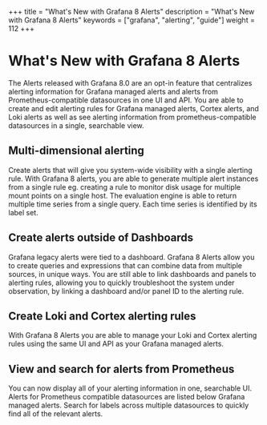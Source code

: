 +++
title = "What's New with Grafana 8 Alerts"
description = "What's New with Grafana 8 Alerts"
keywords = ["grafana", "alerting", "guide"]
weight = 112
+++

# What's New with Grafana 8 Alerts

The Alerts released with Grafana 8.0 are an opt-in feature that centralizes alerting information for Grafana managed alerts and alerts from Prometheus-compatible datasources in one UI and API. You are able to create and edit alerting rules for Grafana managed alerts, Cortex alerts, and Loki alerts as well as see alerting information from prometheus-compatible datasources in a single, searchable view.

## Multi-dimensional alerting

Create alerts that will give you system-wide visibility with a single alerting rule. With Grafana 8 alerts, you are able to generate multiple alert instances from a single rule eg. creating a rule to monitor disk usage for multiple mount points on a single host. The evaluation engine is able to return multiple time series from a single query. Each time series is identified by its label set.

## Create alerts outside of Dashboards

Grafana legacy alerts were tied to a dashboard. Grafana 8 Alerts allow you to create queries and expressions that can combine data from multiple sources, in unique ways. You are still able to link dashboards and panels to alerting rules, allowing you to quickly troubleshoot the system under observation, by linking a dashboard and/or panel ID to the alerting rule.

## Create Loki and Cortex alerting rules

With Grafana 8 Alerts you are able to manage your Loki and Cortex alerting rules using the same UI and API as your Grafana managed alerts.

## View and search for alerts from Prometheus

You can now display all of your alerting information in one, searchable UI. Alerts for Prometheus compatible datasources are listed below Grafana managed alerts. Search for labels across multiple datasources to quickly find all of the relevant alerts.
